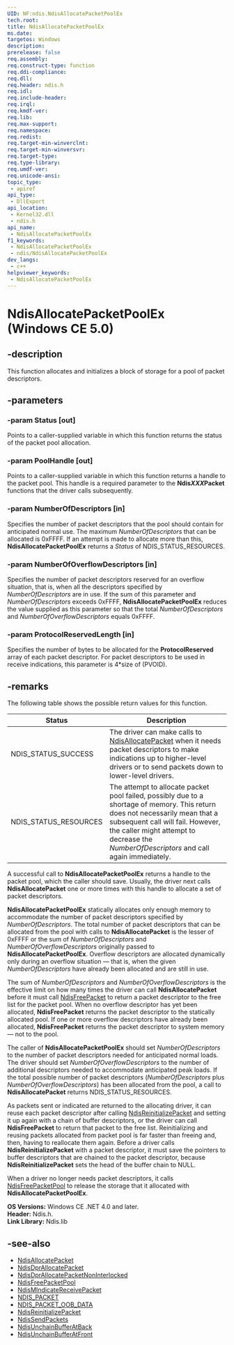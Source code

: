 ```yaml
---
UID: NF:ndis.NdisAllocatePacketPoolEx
tech.root: 
title: NdisAllocatePacketPoolEx
ms.date: 
targetos: Windows
description: 
prerelease: false
req.assembly: 
req.construct-type: function
req.ddi-compliance: 
req.dll: 
req.header: ndis.h
req.idl: 
req.include-header: 
req.irql: 
req.kmdf-ver: 
req.lib: 
req.max-support: 
req.namespace: 
req.redist: 
req.target-min-winverclnt: 
req.target-min-winversvr: 
req.target-type: 
req.type-library: 
req.umdf-ver: 
req.unicode-ansi: 
topic_type:
 - apiref
api_type:
 - DllExport
api_location:
 - Kernel32.dll
 - ndis.h
api_name:
 - NdisAllocatePacketPoolEx
f1_keywords:
 - NdisAllocatePacketPoolEx
 - ndis/NdisAllocatePacketPoolEx
dev_langs:
 - c++
helpviewer_keywords:
 - NdisAllocatePacketPoolEx
---
```


# NdisAllocatePacketPoolEx (Windows CE 5.0)

## -description

This function allocates and initializes a block of storage for a pool of packet descriptors.

## -parameters

### -param Status [out]

Points to a caller-supplied variable in which this function returns the status of the packet pool allocation.

### -param PoolHandle [out]

Points to a caller-supplied variable in which this function returns a handle to the packet pool. This handle is a required parameter to the **Ndis*XXX*Packet** functions that the driver calls subsequently.

### -param NumberOfDescriptors [in]

Specifies the number of packet descriptors that the pool should contain for anticipated normal use. The maximum *NumberOfDescriptors* that can be allocated is 0xFFFF. If an attempt is made to allocate more than this, **NdisAllocatePacketPoolEx** returns a *Status* of NDIS\_STATUS\_RESOURCES.

### -param NumberOfOverflowDescriptors [in]

Specifies the number of packet descriptors reserved for an overflow situation, that is, when all the descriptors specified by *NumberOfDescriptors* are in use. If the sum of this parameter and *NumberOfDescriptors* exceeds 0xFFFF, **NdisAllocatePacketPoolEx** reduces the value supplied as this parameter so that the total *NumberOfDescriptors* and *NumberOfOverflowDescriptors* equals 0xFFFF.

### -param ProtocolReservedLength [in]

Specifies the number of bytes to be allocated for the **ProtocolReserved** array of each packet descriptor. For packet descriptors to be used in receive indications, this parameter is 4\*size of (PVOID).

## -remarks

The following table shows the possible return values for this function.

<table>
<thead>
<tr class="header">
<th>Status</th>
<th>Description</th>
</tr>
</thead>
<tbody>
<tr class="odd">
<td>NDIS_STATUS_SUCCESS</td>
<td>The driver can make calls to <a href="aa447907(v=msdn.10).md">NdisAllocatePacket</a> when it needs packet descriptors to make indications up to higher-level drivers or to send packets down to lower-level drivers.</td>
</tr>
<tr class="even">
<td>NDIS_STATUS_RESOURCES</td>
<td>The attempt to allocate packet pool failed, possibly due to a shortage of memory. This return does not necessarily mean that a subsequent call will fail. However, the caller might attempt to decrease the <em>NumberOfDescriptors</em> and call again immediately.</td>
</tr>
</tbody>
</table>

A successful call to **NdisAllocatePacketPoolEx** returns a handle to the packet pool, which the caller should save. Usually, the driver next calls **NdisAllocatePacket** one or more times with this handle to allocate a set of packet descriptors.

**NdisAllocatePacketPoolEx** statically allocates only enough memory to accommodate the number of packet descriptors specified by *NumberOfDescriptors*. The total number of packet descriptors that can be allocated from the pool with calls to **NdisAllocatePacket** is the lesser of 0xFFFF or the sum of *NumberOfDescriptors* and *NumberOfOverflowDescriptors* originally passed to **NdisAllocatePacketPoolEx**. Overflow descriptors are allocated dynamically only during an overflow situation — that is, when the given *NumberOfDescriptors* have already been allocated and are still in use.

The sum of *NumberOfDescriptors* and *NumberOfOverflowDescriptors* is the effective limit on how many times the driver can call **NdisAllocatePacket** before it must call [NdisFreePacket](aa447955\(v=msdn.10\).md) to return a packet descriptor to the free list for the packet pool. When no overflow descriptor has yet been allocated, **NdisFreePacket** returns the packet descriptor to the statically allocated pool. If one or more overflow descriptors have already been allocated, **NdisFreePacket** returns the packet descriptor to system memory — not to the pool.

The caller of **NdisAllocatePacketPoolEx** should set *NumberOfDescriptors* to the number of packet descriptors needed for anticipated normal loads. The driver should set *NumberOfOverflowDescriptors* to the number of additional descriptors needed to accommodate anticipated peak loads. If the total possible number of packet descriptors (*NumberOfDescriptors* plus *NumberOfOverflowDescriptors*) has been allocated from the pool, a call to **NdisAllocatePacket** returns NDIS\_STATUS\_RESOURCES.

As packets sent or indicated are returned to the allocating driver, it can reuse each packet descriptor after calling [NdisReinitializePacket](ms904135\(v=msdn.10\).md) and setting it up again with a chain of buffer descriptors, or the driver can call **NdisFreePacket** to return that packet to the free list. Reinitializing and reusing packets allocated from packet pool is far faster than freeing and, then, having to reallocate them again. Before a driver calls **NdisReinitializePacket** with a packet descriptor, it must save the pointers to buffer descriptors that are chained to the packet descriptor, because **NdisReinitializePacket** sets the head of the buffer chain to NULL.

When a driver no longer needs packet descriptors, it calls [NdisFreePacketPool](aa447956\(v=msdn.10\).md) to release the storage that it allocated with **NdisAllocatePacketPoolEx**.

**OS Versions:** Windows CE .NET 4.0 and later.  
**Header:** Ndis.h.  
**Link Library:** Ndis.lib

## -see-also

- [NdisAllocatePacket](aa447907\(v=msdn.10\).md)
- [NdisDprAllocatePacket](aa447938\(v=msdn.10\).md)
- [NdisDprAllocatePacketNonInterlocked](aa447939\(v=msdn.10\).md)
- [NdisFreePacketPool](aa447956\(v=msdn.10\).md)
- [NdisMIndicateReceivePacket](aa448038\(v=msdn.10\).md)
- [NDIS\_PACKET](ms904084\(v=msdn.10\).md)
- [NDIS\_PACKET\_OOB\_DATA](ms904087\(v=msdn.10\).md)
- [NdisReinitializePacket](ms904135\(v=msdn.10\).md)
- [NdisSendPackets](ms904962\(v=msdn.10\).md)
- [NdisUnchainBufferAtBack](ms905036\(v=msdn.10\).md)
- [NdisUnchainBufferAtFront](ms905037\(v=msdn.10\).md)
